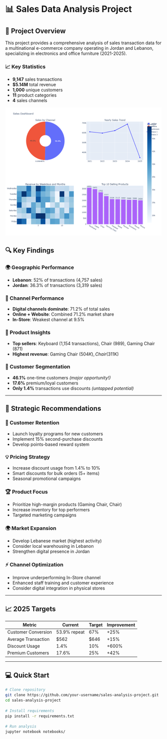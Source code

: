 # 📊 Sales Data Analysis Project


## 🎯 **Project Overview**

This project provides a comprehensive analysis of sales transaction data for a multinational e-commerce company operating in Jordan and Lebanon, specializing in electronics and office furniture (2021-2025).

### **📈 Key Statistics**
- **9,147** sales transactions
- **$5.14M** total revenue
- **1,000** unique customers
- **11** product categories
- **4** sales channels  

![Key Statistics](newplot.png)

## 🔍 **Key Findings**

### **🌍 Geographic Performance**
- **Lebanon**: 52% of transactions (4,757 sales)
- **Jordan**: 36.3% of transactions (3,319 sales)

### **📱 Channel Performance** 
- **Digital channels dominate**: 71.2% of total sales
- **Online + Website**: Combined 71.2% market share
- **In-Store**: Weakest channel at 9.5%

### **🛒 Product Insights**
- **Top sellers**: Keyboard (1,154 transactions), Chair (989), Gaming Chair (871)
- **Highest revenue**: Gaming Chair ($504K), Chair ($311K)

### **👥 Customer Segmentation**
- **46.1%** one-time customers *(major opportunity!)*
- **17.6%** premium/loyal customers
- **Only 1.4%** transactions use discounts *(untapped potential)*

---

## 🚀 **Strategic Recommendations**

### **🎯 Customer Retention** 
- Launch loyalty programs for new customers
- Implement 15% second-purchase discounts
- Develop points-based reward system

### **💡 Pricing Strategy**
- Increase discount usage from 1.4% to 10%
- Smart discounts for bulk orders (5+ items)
- Seasonal promotional campaigns

### **🏆 Product Focus**
- Prioritize high-margin products (Gaming Chair, Chair)
- Increase inventory for top performers
- Targeted marketing campaigns

### **🌍 Market Expansion**
- Develop Lebanese market (highest activity)
- Consider local warehousing in Lebanon
- Strengthen digital presence in Jordan

### **⚡ Channel Optimization**
- Improve underperforming In-Store channel
- Enhanced staff training and customer experience
- Consider digital integration in physical stores

---

## 📈 **2025 Targets**

| Metric | Current | Target | Improvement |
|--------|---------|--------|-------------|
| Customer Conversion | 53.9% repeat | 67% | +25% |
| Average Transaction | $562 | $646 | +15% |
| Discount Usage | 1.4% | 10% | +600% |
| Premium Customers | 17.6% | 25% | +42% |

---

## 💻 **Quick Start**

```bash
# Clone repository
git clone https://github.com/your-username/sales-analysis-project.git
cd sales-analysis-project

# Install requirements
pip install -r requirements.txt

# Run analysis
jupyter notebook notebooks/
